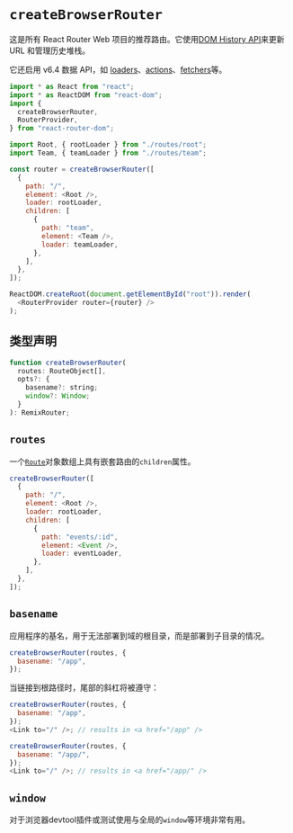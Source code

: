 # `createBrowserRouter`

这是所有 React Router Web 项目的推荐路由。它使用[DOM History API](https://developer.mozilla.org/en-US/docs/Web/API/History)来更新 URL 和管理历史堆栈。

它还启用 v6.4 数据 API，如 [loaders](https://reactrouter.com/en/main/route/loader)、[actions](https://reactrouter.com/en/main/route/action)、[fetchers](https://reactrouter.com/en/main/hooks/use-fetcher)等。

```javascript
import * as React from "react";
import * as ReactDOM from "react-dom";
import {
  createBrowserRouter,
  RouterProvider,
} from "react-router-dom";

import Root, { rootLoader } from "./routes/root";
import Team, { teamLoader } from "./routes/team";

const router = createBrowserRouter([
  {
    path: "/",
    element: <Root />,
    loader: rootLoader,
    children: [
      {
        path: "team",
        element: <Team />,
        loader: teamLoader,
      },
    ],
  },
]);

ReactDOM.createRoot(document.getElementById("root")).render(
  <RouterProvider router={router} />
);
```

## 类型声明

```javascript
function createBrowserRouter(
  routes: RouteObject[],
  opts?: {
    basename?: string;
    window?: Window;
  }
): RemixRouter;
```

## `routes`

一个[`Route`](https://reactrouter.com/en/main/components/route)对象数组上具有嵌套路由的`children`属性。

```javascript
createBrowserRouter([
  {
    path: "/",
    element: <Root />,
    loader: rootLoader,
    children: [
      {
        path: "events/:id",
        element: <Event />,
        loader: eventLoader,
      },
    ],
  },
]);
```

## `basename`

应用程序的基名，用于无法部署到域的根目录，而是部署到子目录的情况。

```javascript
createBrowserRouter(routes, {
  basename: "/app",
});
```

当链接到根路径时，尾部的斜杠将被遵守：

```javascript
createBrowserRouter(routes, {
  basename: "/app",
});
<Link to="/" />; // results in <a href="/app" />

createBrowserRouter(routes, {
  basename: "/app/",
});
<Link to="/" />; // results in <a href="/app/" />
```

## `window`

对于浏览器devtool插件或测试使用与全局的`window`等环境非常有用。